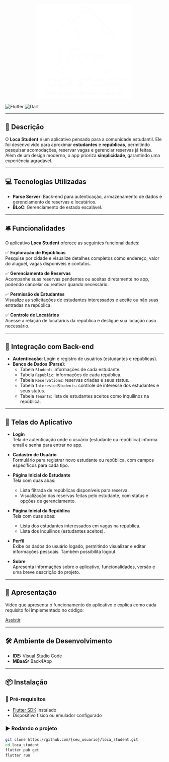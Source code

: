 <p align="center">
  <img src="content/app_logo.png" alt="Logomarca" width="300">
</p>

![Flutter](https://img.shields.io/badge/Flutter-3.32.4-blue?logo=flutter)
![Dart](https://img.shields.io/badge/Dart-3.8.1-blue?logo=dart)

---

## 📃 Descrição

O **Loca Student** é um aplicativo pensado para a comunidade estudantil. Ele foi desenvolvido para aproximar **estudantes** e **repúblicas**, permitindo pesquisar acomodações, reservar vagas e gerenciar reservas já feitas. Além de um design moderno, o app prioriza **simplicidade**, garantindo uma experiência agradável.

---

## 💻 Tecnologias Utilizadas

- **Parse Server**: Back-end para autenticação, armazenamento de dados e gerenciamento de reservas e locatários.
- **BLoC**: Gerenciamento de estado escalável.

---

## 🛎️ Funcionalidades

O aplicativo **Loca Student** oferece as seguintes funcionalidades:

✅ **Exploração de Repúblicas**  
Pesquise por cidade e visualize detalhes completos como endereço, valor do aluguel, vagas disponíveis e contatos.

✅ **Gerenciamento de Reservas**  
Acompanhe suas reservas pendentes ou aceitas diretamente no app, podendo cancelar ou reativar quando necessário.

✅ **Permissão de Estudantes**  
Visualize as solicitações de estudantes interessados e aceite ou não suas entradas na república.

✅ **Controle de Locatários**  
Acesse a relação de locatários da república e desligue sua locação caso necessário. 

---

## 📡 Integração com Back-end

- **Autenticação**: Login e registro de usuários (estudantes e repúblicas).
- **Banco de Dados (Parse)**:  
  - Tabela `Student`: informações de cada estudante.  
  - Tabela `Republic`: informações de cada república.  
  - Tabela `Reservations`: reservas criadas e seus status.  
  - Tabela `InterestedStudents`: controle de interesse dos estudantes e seus status.
  - Tabela `Tenants`: lista de estudantes aceitos como inquilinos na república.
 
---

## 🎨 Telas do Aplicativo

- **Login**  
  Tela de autenticação onde o usuário (estudante ou república) informa email e senha para entrar no app.

- **Cadastro de Usuário**  
  Formulário para registrar novo estudante ou república, com campos específicos para cada tipo.

- **Página Inicial do Estudante**  
  Tela com duas abas:  
  - Lista filtrada de repúblicas disponíveis para reserva.  
  - Visualização das reservas feitas pelo estudante, com status e opções de gerenciamento.

- **Página Inicial da República**  
  Tela com duas abas:  
  - Lista dos estudantes interessados em vagas na república.  
  - Lista dos inquilinos (estudantes aceitos).

- **Perfil**  
  Exibe os dados do usuário logado, permitindo visualizar e editar informações pessoais. Também possibilita logout.

- **Sobre**  
  Apresenta informações sobre o aplicativo, funcionalidades, versão e uma breve descrição do projeto.

---

## 🎥 Apresentação

Vídeo que apresenta o funcionamento do aplicativo e explica como cada requisito foi implementado no código:

[Assistir](https://youtu.be/r2aBu6VeumI)

---

## 🛠️ Ambiente de Desenvolvimento

- **IDE:** Visual Studio Code  
- **MBaaS:** Back4App

---

## 📦 Instalação

### 🔧 Pré-requisitos
- [Flutter SDK](https://docs.flutter.dev/get-started/install) instalado  
- Dispositivo físico ou emulador configurado

### ▶️ Rodando o projeto
```bash
git clone https://github.com/{seu_usuario}/loca_student.git
cd loca_student
flutter pub get
flutter run
